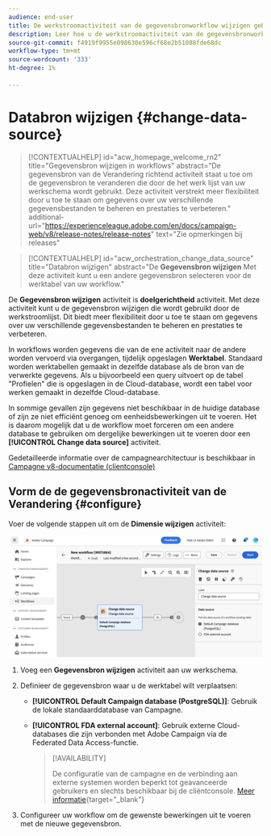 ```yaml
---
audience: end-user
title: De werkstroomactiviteit van de gegevensbronworkflow wijzigen gebruiken
description: Leer hoe u de werkstroomactiviteit van de gegevensbronworkflow wijzigen gebruikt
source-git-commit: f4919f9955e098630e596cf68e2b51088fde68dc
workflow-type: tm+mt
source-wordcount: '333'
ht-degree: 1%

---
```


# Databron wijzigen {#change-data-source}


>[!CONTEXTUALHELP]
>id="acw_homepage_welcome_rn2"
>title="Gegevensbron wijzigen in workflows"
>abstract="De gegevensbron van de Verandering richtend activiteit staat u toe om de gegevensbron te veranderen die door de het werk lijst van uw werkschema wordt gebruikt. Deze activiteit verstrekt meer flexibiliteit door u toe te staan om gegevens over uw verschillende gegevensbestanden te beheren en prestaties te verbeteren."
>additional-url="https://experienceleague.adobe.com/en/docs/campaign-web/v8/release-notes/release-notes" text="Zie opmerkingen bij releases"

>[!CONTEXTUALHELP]
>id="acw_orchestration_change_data_source"
>title="Databron wijzigen"
>abstract="De **Gegevensbron wijzigen** Met deze activiteit kunt u een andere gegevensbron selecteren voor de werktabel van uw workflow."

De **Gegevensbron wijzigen** activiteit is **doelgerichtheid** activiteit. Met deze activiteit kunt u de gegevensbron wijzigen die wordt gebruikt door de werkstroomlijst. Dit biedt meer flexibiliteit door u toe te staan om gegevens over uw verschillende gegevensbestanden te beheren en prestaties te verbeteren.

In workflows worden gegevens die van de ene activiteit naar de andere worden vervoerd via overgangen, tijdelijk opgeslagen **Werktabel**. Standaard worden werktabellen gemaakt in dezelfde database als de bron van de verwerkte gegevens. Als u bijvoorbeeld een query uitvoert op de tabel &quot;Profielen&quot; die is opgeslagen in de Cloud-database, wordt een tabel voor werken gemaakt in dezelfde Cloud-database.

In sommige gevallen zijn gegevens niet beschikbaar in de huidige database of zijn ze niet efficiënt genoeg om eenheidsbewerkingen uit te voeren. Het is daarom mogelijk dat u de workflow moet forceren om een andere database te gebruiken om dergelijke bewerkingen uit te voeren door een **[!UICONTROL Change data source]** activiteit.

Gedetailleerde informatie over de campagnearchitectuur is beschikbaar in [Campagne v8-documentatie (clientconsole)](https://experienceleague.adobe.com/docs/campaign/campaign-v8/config/architecture/architecture.html)

<!--

Let's say you want to send to your  VIP customers a unique offer code that they can redeem on your online store. To do this, you need to:

1. Query VIP customers on the "Profiles" table located on the Cloud database,
1. Retrieve an offer code for each targeted profile through API calls,
1. Update each profile with the assigned offer code,
1. Send an email to the profiles with their offer code.

In this situation, it is recommended to execute the offer code assignment operation on the local database, which is better suited for unitary operations. To do this, you need to add a **[!UICONTROL Change data source]** activity before the operation in order to execute it on the Campaign local database.

Before executing the operation, the working table is copied to the local database so that the operation can run there. Once done, the system detects that the profiles that we want to update are on another location. The data is therefore automatically copied back to the Cloud database where the "Profiles" table is located.
-->

## Vorm de de gegevensbronactiviteit van de Verandering {#configure}

Voer de volgende stappen uit om de **Dimensie wijzigen** activiteit:

![](../assets/workflow-change-data-source-add.png)

1. Voeg een **Gegevensbron wijzigen** activiteit aan uw werkschema.

1. Definieer de gegevensbron waar u de werktabel wilt verplaatsen:

   * **[!UICONTROL Default Campaign database (PostgreSQL)]**: Gebruik de lokale standaarddatabase van Campagne.
   * **[!UICONTROL FDA external account]**: Gebruik externe Cloud-databases die zijn verbonden met Adobe Campaign via de Federated Data Access-functie.

     >[!AVAILABILITY]
     >
     >De configuratie van de campagne en de verbinding aan externe systemen worden beperkt tot geavanceerde gebruikers en slechts beschikbaar bij de cliëntconsole. [Meer informatie](https://experienceleague.adobe.com/docs/campaign/campaign-v8/connect/fda.html){target="_blank"}

1. Configureer uw workflow om de gewenste bewerkingen uit te voeren met de nieuwe gegevensbron.

<!--
## Example {#example}

The workflow belows illustrates the use case detailed earlier, i.e. sending VIP customers offer codes that they can redeem on our online store.

-->

